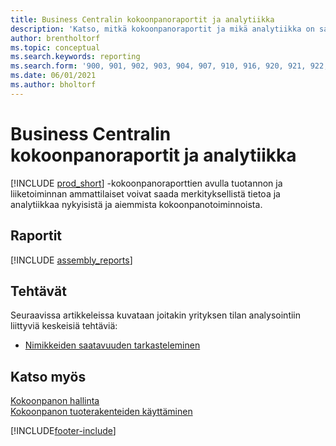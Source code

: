 ```yaml
---
title: Business Centralin kokoonpanoraportit ja analytiikka
description: 'Katso, mitkä kokoonpanoraportit ja mikä analytiikka on saatavilla Business Centralin vakioversiossa, jotta voit seurata liiketoimintaasi.'
author: brentholtorf
ms.topic: conceptual
ms.search.keywords: reporting
ms.search.form: '900, 901, 902, 903, 904, 907, 910, 916, 920, 921, 922, 923, 940, 941, 942, 930, 931, 932, 914, 915, 905, Report_801, Report_809, Report_810, Report_811, Report_812, Report_915, Report_5871, Report_5872'
ms.date: 06/01/2021
ms.author: bholtorf
---
```

# Business Centralin kokoonpanoraportit ja analytiikka

[!INCLUDE [prod_short](includes/prod_short.md)] -kokoonpanoraporttien avulla tuotannon ja liiketoiminnan ammattilaiset voivat saada merkityksellistä tietoa ja analytiikkaa nykyisistä ja aiemmista kokoonpanotoiminnoista.  

## Raportit

[!INCLUDE [assembly_reports](includes/assembly-reports-include.md)]

## Tehtävät

Seuraavissa artikkeleissa kuvataan joitakin yrityksen tilan analysointiin liittyviä keskeisiä tehtäviä:

* [Nimikkeiden saatavuuden tarkasteleminen](inventory-how-availability-overview.md)

## Katso myös

[Kokoonpanon hallinta](assembly-assemble-items.md)  
[Kokoonpanon tuoterakenteiden käyttäminen](assembly-how-work-assembly-boms.md)  

[!INCLUDE[footer-include](includes/footer-banner.md)]
